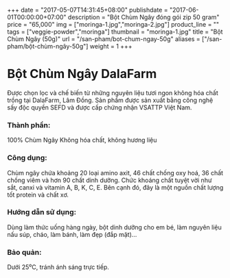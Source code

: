+++
date = "2017-05-07T14:31:45+08:00"
publishdate = "2017-06-01T00:00:00+07:00"
description = "Bột Chùm Ngây đóng gói zip 50 gram"
price = "65,000"
img = ["moringa-1.jpg","moringa-2.jpg"]
product_line = ""
tags = ["veggie-powder","moringa"]
thumbnail = "moringa-1.jpg"
title = "Bột Chùm Ngây (50g)"
url = "/san-pham/bot-chum-ngay-50g"
aliases = ["/san-pham/bột-chùm-ngây-50g"]
weight = 1
+++

# Bột Chùm Ngây DalaFarm 
                           
Được chọn lọc và chế biến từ những nguyên liệu 
tươi ngon không hóa chất trồng tại DalaFarm, Lâm Đồng. Sản phẩm được 
sản xuất bằng công nghệ sấy độc quyền SEFD và được cấp chứng nhận 
VSATTP Việt Nam.

### Thành phần: 
100% Chùm Ngây
Không hóa chất, không hương liệu

### Công dụng: 
Chùm ngây chứa khoảng 20 loại 
amino axit, 46 chất chống oxy hoá, 
36 chất chống viêm và hơn 90 chất 
dinh dưỡng. Chức khoáng chất tuyệt 
vời như sắt, canxi và vitamin A, B, K, 
C, E. Bên cạnh đó, đây là một nguồn 
chất lượng tốt protein và chất xơ.

### Hướng dẫn sử dụng:  
Dùng làm thức uống hàng ngày, 
bột dinh dưỡng cho em bé, làm 
nguyên liệu nấu súp, cháo, làm 
bánh, làm đẹp (đắp mặt)…

### Bảo quản: 
Dưới 25⁰C, tránh ánh sáng trực tiếp.

